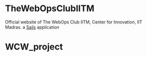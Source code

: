 TheWebOpsClubIITM
=================

Official website of The WebOps Club IITM, Center for Innovation, IIT Madras.
a [Sails](http://sailsjs.org) application
# WCW_project